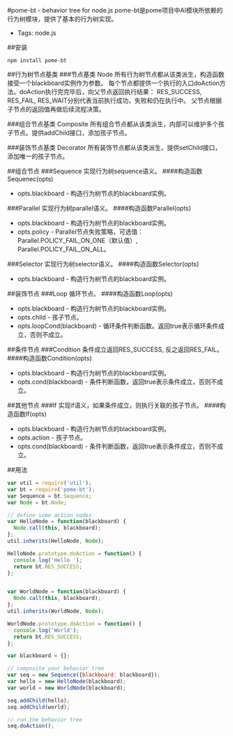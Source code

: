#pome-bt - behavior tree for node.js
pome-bt是pome项目中AI模块所依赖的行为树模块，提供了基本的行为树实现。

+ Tags: node.js

##安装
```
npm install pome-bt
```

##行为树节点基类
###节点基类 Node
所有行为树节点都从该类派生，构造函数接受一个blackboard实例作为参数。
每个节点都提供一个执行的入口doAction方法。doAction执行完完毕后，向父节点返回执行结果：
RES_SUCCESS, RES_FAIL, RES_WAIT分别代表当前执行成功，失败和仍在执行中。
父节点根据子节点的返回值再做后续流程决策。

###组合节点基类 Composite
所有组合节点都从该类派生，内部可以维护多个孩子节点。提供addChild接口，添加孩子节点。

###装饰节点基类 Decorator
所有装饰节点都从该类派生，提供setChild接口，添加唯一的孩子节点。

##组合节点
###Sequence
实现行为树sequence语义。
####构造函数Sequenec(opts)
+ opts.blackboard - 构造行为树节点的blackboard实例。

###Parallel
实现行为树parallel语义。
####构造函数Parallel(opts)
+ opts.blackboard - 构造行为树节点的blackboard实例。
+ opts.policy - Parallel节点失败策略，可选值：Parallel.POLICY_FAIL_ON_ONE（默认值）, Parallel.POLICY_FAIL_ON_ALL。

###Selector
实现行为树selector语义。
####构造函数Selector(opts)
+ opts.blackboard - 构造行为树节点的blackboard实例。

##装饰节点
###Loop
循环节点。
####构造函数Loop(opts)
+ opts.blackboard - 构造行为树节点的blackboard实例。
+ opts.child - 孩子节点。
+ opts.loopCond(blackboard) - 循环条件判断函数。返回true表示循环条件成立，否则不成立。

##条件节点
###Condition
条件成立返回RES_SUCCESS, 反之返回RES_FAIL。
####构造函数Condition(opts)
+ opts.blackboard - 构造行为树节点的blackboard实例。
+ opts.cond(blackboard) - 条件判断函数，返回true表示条件成立，否则不成立。

##其他节点
###If
实现if语义，如果条件成立，则执行关联的孩子节点。
####构造函数If(opts)
+ opts.blackboard - 构造行为树节点的blackboard实例。
+ opts.action - 孩子节点。
+ opts.cond(blackboard) - 条件判断函数，返回true表示条件成立，否则不成立。

##用法
``` javascript
var util = require('util');
var bt = require('pome-bt');
var Sequence = bt.Sequence;
var Node = bt.Node;

// define some action nodes
var HelloNode = function(blackboard) {
  Node.call(this, blackboard);
};
util.inherits(HelloNode, Node);

HelloNode.prototype.doAction = function() {
  console.log('Hello ');
  return bt.RES_SUCCESS;
};


var WorldNode = function(blackboard) {
  Node.call(this, blackboard);
};
util.inherits(WorldNode, Node);

WorldNode.prototype.doAction = function() {
  console.log('World');
  return bt.RES_SUCCESS;
};

var blackboard = {};

// composite your behavior tree
var seq = new Sequence({blackboard: blackboard});
var hello = new HelloNode(blackboard);
var world = new WorldNode(blackboard);

seq.addChild(hello);
seq.addChild(world);

// run the behavior tree
seq.doAction();
```